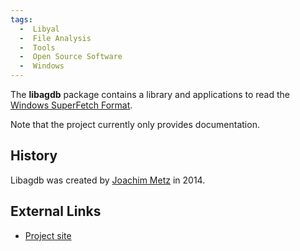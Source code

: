```yaml
---
tags:
  -  Libyal
  -  File Analysis
  -  Tools
  -  Open Source Software
  -  Windows
---
```

The **libagdb** package contains a library and applications to read the
[Windows SuperFetch Format](windows_superfetch_format.md).

Note that the project currently only provides documentation.

## History

Libagdb was created by [Joachim Metz](joachim_metz.md) in 2014.

## External Links

- [Project site](https://github.com/libyal/libagdb/)

